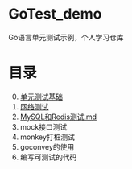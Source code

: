 # GoTest_demo
Go语言单元测试示例，个人学习仓库

# 目录
0. [单元测试基础](md/0.%20%E5%8D%95%E5%85%83%E6%B5%8B%E8%AF%95%E5%9F%BA%E7%A1%80.md)
1. [网络测试](md/1.%20%20%E7%BD%91%E7%BB%9C%E6%B5%8B%E8%AF%95.md)
2. [ MySQL和Redis测试.md](md/2.%20MySQL%E5%92%8CRedis%E6%B5%8B%E8%AF%95.md)
3. mock接口测试
4. monkey打桩测试
5. goconvey的使用
6. 编写可测试的代码
